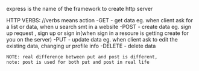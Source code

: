 express is the name of the framework to create http server

HTTP VERBS:         //verbs means action
    -GET        - get data      eg. when client ask for a list or data,         when u search smt in a website
    -POST       - create data   eg. sign up request ,         sign up or sign in(when sign in a resoure is getting create for you on the server)
    -PUT        - update data   eg. when client ask to edit the existing data,      changing ur profile info
    -DELETE     - delete data

    NOTE: real difference between put and post is different, 
    note: post is used for both put and post in real life